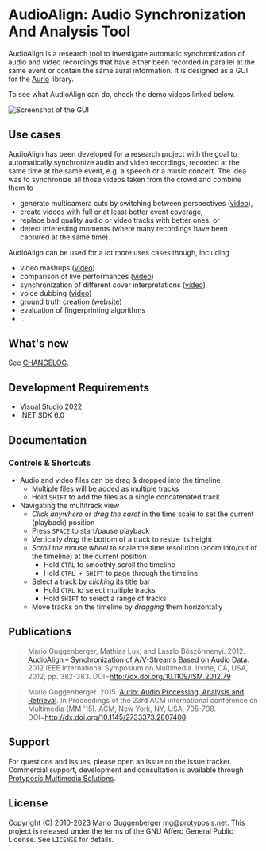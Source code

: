 # AudioAlign: Audio Synchronization And Analysis Tool

AudioAlign is a research tool to investigate automatic synchronization of audio and video recordings that have either been recorded in parallel at the same event or contain the same aural information. It is designed as a GUI for the [Aurio](https://github.com/protyposis/Aurio) library.

To see what AudioAlign can do, check the demo videos linked below.

![Screenshot of the GUI](audioalign1.png)


## Use cases

AudioAlign has been developed for a research project with the goal to automatically synchronize audio and video recordings, recorded at the same time at the same event, e.g. a speech or a music concert. The idea was to synchronize all those videos taken from the crowd and combine them to

* generate multicamera cuts by switching between perspectives ([video](https://www.youtube.com/watch?v=QXQVPXjR3Lc)),
* create videos with full or at least better event coverage,
* replace bad quality audio or video tracks with better ones, or
* detect interesting moments (where many recordings have been captured at the same time).

AudioAlign can be used for a lot more uses cases though, including

* video mashups ([video](https://www.youtube.com/watch?v=cdv4-gOxxZ0))
* comparison of live performances ([video](https://www.youtube.com/watch?v=4yUSLa4K3GE))
* synchronization of different cover interpretations ([video](https://www.youtube.com/watch?v=Jo2XPXUmkK0))
* voice dubbing ([video](https://www.youtube.com/watch?v=f89isFfLgvg))
* ground truth creation ([website](http://protyposis.github.io/JikuMVD-SynchronizationGroundTruth/))
* evaluation of fingerprinting algorithms
* ...


## What's new

See [CHANGELOG](CHANGELOG.md).


## Development Requirements

* Visual Studio 2022
* .NET SDK 6.0


## Documentation

### Controls & Shortcuts

* Audio and video files can be drag & dropped into the timeline
  * Multiple files will be added as multiple tracks
  * Hold `SHIFT` to add the files as a single concatenated track
* Navigating the multitrack view
  * _Click anywhere_ or _drag the caret_ in the time scale to set the current (playback) position
  * Press `SPACE` to start/pause playback
  * Vertically _drag_ the bottom of a track to resize its height
  * _Scroll the mouse wheel_ to scale the time resolution (zoom into/out of the timeline) at the current position 
    * Hold `CTRL` to smoothly scroll the timeline
    * Hold `CTRL + SHIFT` to page through the timeline 
  * Select a track by _clicking_ its title bar
    * Hold `CTRL` to select multiple tracks
    * Hold `SHIFT` to select a range of tracks
  * Move tracks on the timeline by _dragging_ them horizontally

## Publications

> Mario Guggenberger, Mathias Lux, and Laszlo Böszörmenyi. 2012. [AudioAlign – Synchronization of A/V-Streams Based on Audio Data](http://protyposis.net/publications/). 2012 IEEE International Symposium on Multimedia. Irvine, CA, USA, 2012, pp. 382-383. DOI=http://dx.doi.org/10.1109/ISM.2012.79

> Mario Guggenberger. 2015. [Aurio: Audio Processing, Analysis and Retrieval](http://protyposis.net/publications/). In Proceedings of the 23rd ACM international conference on Multimedia (MM '15). ACM, New York, NY, USA, 705-708. DOI=http://dx.doi.org/10.1145/2733373.2807408

## Support

For questions and issues, please open an issue on the issue tracker. Commercial support, development
and consultation is available through [Protyposis Multimedia Solutions](https://protyposis.com).

## License

Copyright (C) 2010-2023 Mario Guggenberger <mg@protyposis.net>.
This project is released under the terms of the GNU Affero General Public License. See `LICENSE` for details.
